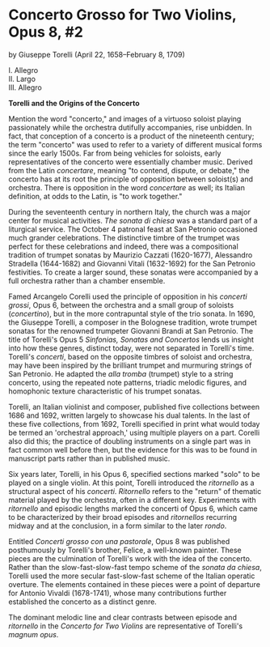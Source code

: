 # Concerto Grosso for Two Violins, Opus 8, #2
by Giuseppe Torelli (April 22, 1658&ndash;February 8, 1709)

I. Allegro  
II. Largo  
III. Allegro  

**Torelli and the Origins of the Concerto**

Mention the word "concerto," and images of a virtuoso soloist playing passionately while the orchestra dutifully accompanies, rise unbidden.  In fact, that conception of a concerto is a product of the nineteenth century; the term "concerto" was used to refer to a variety of different musical forms since the early 1500s.  Far from being vehicles for soloists, early representatives of the concerto were essentially chamber music. Derived from the Latin *concertare*, meaning "to contend, dispute, or debate," the concerto has at its root the principle of opposition between soloist(s) and orchestra. There is opposition in the word *concertare* as well; its Italian definition, at odds to the Latin, is "to work together." 

During the seventeenth century in northern Italy, the church was a major center for musical activities. *The sonata di chiesa* was a standard part of a liturgical service. The October 4 patronal feast at San Petronio occasioned much grander celebrations.  The distinctive timbre of the trumpet was perfect for these celebrations and indeed, there was a compositional tradition of trumpet sonatas by Maurizio Cazzati (1620-1677), Alessandro Stradella (1644-1682) and Giovanni Vitali (1632-1692) for the San Petronio festivities. To create a larger sound, these sonatas were accompanied by a full orchestra rather than a chamber ensemble. 

Famed Arcangelo Corelli used the principle of opposition in his *concerti grossi*, Opus 6, between the orchestra and a small group of soloists (*concertino*), but in the more contrapuntal style of the trio sonata. In 1690, the Giuseppe Torelli, a composer in the Bolognese tradition, wrote trumpet sonatas for the renowned trumpeter Giovanni Brandi at San Petronio.  The title of Torelli's Opus 5 *Sinfonias, Sonatas and Concertos* lends us insight into how these genres, distinct today, were not separated in Torelli's time. Torelli's *concerti*, based on the opposite timbres of soloist and orchestra, may have been inspired by the brilliant trumpet and murmuring strings of San Petronio.  He adapted the *alla tromba* (trumpet) style to a string concerto, using the repeated note patterns, triadic melodic figures, and homophonic texture characteristic of his trumpet sonatas. 
 
Torelli, an Italian violinist and composer, published five collections between 1686 and 1692, written largely to showcase his dual talents. In the last of these five collections, from 1692, Torelli specified in print what would today be termed an 'orchestral approach,' using multiple players on a part. Corelli also did this; the practice of doubling instruments on a single part was in fact common well before then, but the evidence for this was to be found in manuscript parts rather than in published music.

Six years later, Torelli, in his Opus 6, specified sections marked "solo" to be played on a single violin. At this point, Torelli introduced the *ritornello* as a structural aspect of his *concerti*. *Ritornello* refers to the "return" of thematic material played by the orchestra, often in a different key. Experiments with *ritornello* and episodic lengths marked the concerti of Opus 6, which came to be characterized by their broad episodes and *ritornellos* recurring midway and at the conclusion, in a form similar to the later *rondo*. 

Entitled *Concerti grosso con una pastorale*, Opus 8 was published posthumously by Torelli's brother, Felice, a well-known painter. These pieces are the culmination of Torelli's work with the idea of the concerto. Rather than the slow-fast-slow-fast tempo scheme of the *sonata da chiesa*, Torelli used the more secular fast-slow-fast scheme of the Italian operatic overture. The elements contained in these pieces were a point of departure for Antonio Vivaldi (1678-1741), whose many contributions further established the concerto as a distinct genre. 

The dominant melodic line and clear contrasts between episode and *ritornello* in the *Concerto for Two Violins* are representative of Torelli's *magnum opus*. 
